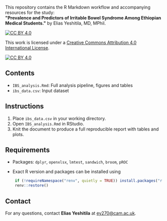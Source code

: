 This repository contains the R Markdown workflow and accompanying resources for the study:  
**"Prevalence and Predictors of Irritable Bowel Syndrome Among Ethiopian Medical Students."** by Elias Yeshitila, MD, MPhil.

[![CC BY 4.0][cc-by-shield]][cc-by]

This work is licensed under a
[Creative Commons Attribution 4.0 International License][cc-by].

[![CC BY 4.0][cc-by-image]][cc-by]

[cc-by]: http://creativecommons.org/licenses/by/4.0/
[cc-by-image]: https://i.creativecommons.org/l/by/4.0/88x31.png
[cc-by-shield]: https://img.shields.io/badge/License-CC%20BY%204.0-lightgrey.svg


## Contents
- `IBS_analysis.Rmd`: Full analysis pipeline, figures and tables
- `ibs_data.csv`: Input dataset


## Instructions
1. Place `ibs_data.csv` in your working directory.
2. Open `IBS_analysis.Rmd` in RStudio.
3. Knit the document to produce a full reproducible report with tables and plots.

## Requirements
- Packages: `dplyr`, `openxlsx`, `lmtest`, `sandwich`, `broom`, `pROC`
- Exact R version and packages can be installed using

  ```r
   if (!requireNamespace("renv", quietly = TRUE)) install.packages("renv")
   renv::restore()
   ```
## Contact
For any questions, contact **Elias Yeshitila** at ey270@cam.ac.uk.
